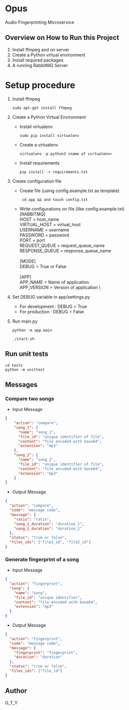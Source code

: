# Opus

Audio Fingerprinting Microservice

## Overview on How to Run this Project

1. Install ffmpeg and on server
2. Create a Python virtual environment
3. Install required packages
4. A running RabbitMQ Server

# Setup procedure
1. Install ffmpeg
    ````shell script
    sudo apt-get install ffmpeg
2. Create a Python Virtual Environment
    - Install virtualenv
        ````shell script
        sudo pip install virtualenv

    - Create a virtualenv
        ````shell script
        virtualenv -p python3 <name of virtualenv>

    - Install requirements
        ````shell script
        pip install -r requirements.txt

3. Create configuration file
    - Create file (using config.example.txt as template)
       
       ````shell script
        cd app && and touch config.txt

    - Write configurations on file (like config.example.txt)\
         [RABBITMQ] \
         HOST = host_name \
         VIRTUAL_HOST = virtual_host \
         USERNAME = username \
         PASSWORD = password \
         PORT = port \
         REQUEST_QUEUE = request_queue_name \
         RESPONSE_QUEUE = response_queue_name \
         \
         [MODE] \
         DEBUG = True or False \
         \
         [APP] \
         APP_NAME = Name of application \
         APP_VERSION = Version of application \

4. Set DEBUG variable in app/settings.py
    - For development : DEBUG = True
    - For production : DEBUG = False

5. Run main.py
    ```shell script
    python -m app.main
   
    ./start.sh
   
## Run unit tests  
    cd tests
    python -m unittest


## Messages

### Compare two songs

* Input Message
```json
{
    "action": "compare",
    "song_1": {
      "name": "song_1",
      "file_id": "unique identifier of file",
      "content": "file encoded with base64",
      "extension": "mp3"  
    },
    "song_2": {
      "name": "song_2",
      "file_id": "unique identifier of file",
      "content": "file encoded with base64",
      "extension": "mp3"  
    }
}
```

* Output Message

```json
{
  "action": "compare",
  "code": "message code",
  "message": {
    "ratio": "ratio",
    "song_1_duration": "duration_1",
    "song_2_duration": "duration_2"
  },
  "status": "true or false",
  "files_ids": ["file1_id", "file2_id"]
}
```

### Generate fingerprint of a song

* Input Message

```json
{
  "action": "fingerprint",
  "song": {
    "name": "song",
    "file_id": "unique identifier",
    "content": "file encoded with base64",
    "extension": "mp3"
  }
}
```

* Output Message

```json
{
  "action": "fingerprint",
  "code": "message code",
  "message": {
    "fingerprint": "fingerprint",
    "duration": "duration"
  },
  "status": "true or false",
  "files_ids": ["file_id"]
}
```

## Author 

G_T_Y